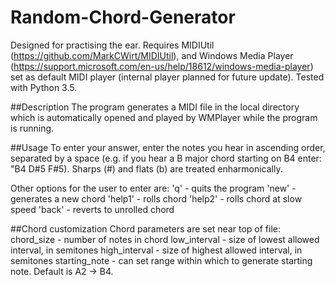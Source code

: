 # Random-Chord-Generator
Designed for practising the ear. Requires MIDIUtil (https://github.com/MarkCWirt/MIDIUtil), and Windows Media Player (https://support.microsoft.com/en-us/help/18612/windows-media-player) set as default MIDI player (internal player planned for future update). Tested with Python 3.5.

##Description
The program generates a MIDI file in the local directory which is automatically opened and played by WMPlayer while the program is running.

##Usage
To enter your answer, enter the notes you hear in ascending order, separated by a space (e.g. if you hear a B major chord starting on B4 enter: "B4 D#5 F#5). Sharps (#) and flats (b) are treated enharmonically. 

Other options for the user to enter are:
  'q' - quits the program
  'new' - generates a new chord
  'help1' - rolls chord
  'help2' - rolls chord at slow speed
  'back' - reverts to unrolled chord

##Chord customization
Chord parameters are set near top of file:
  chord_size - number of notes in chord
  low_interval - size of lowest allowed interval, in semitones
  high_interval - size of highest allowed interval, in semitones
  starting_note - can set range within which to generate starting note. Default is A2 -> B4.
  
